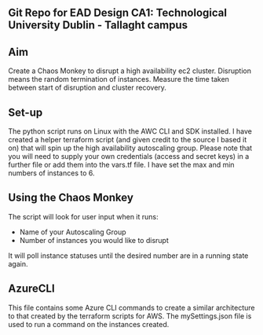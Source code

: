 Git Repo for EAD Design CA1: Technological University Dublin - Tallaght campus
------------------------------------------------------------------------------

Aim
----
Create a Chaos Monkey to disrupt a high availability ec2 cluster. 
Disruption means the random termination of instances.
Measure the time taken between start of disruption and cluster recovery.

Set-up
------
The python script runs on Linux with the AWC CLI and SDK installed. 
I have created a helper terraform script (and given credit to the source I based it on) that will spin up the high availability autoscaling group. Please note that you will need to supply your own credentials (access and secret keys) in a further file or add them into the vars.tf file. 
I have set the max and min numbers of instances to 6. 

Using the Chaos Monkey
---------------------
The script will look for user input when it runs:

- Name of your Autoscaling Group
- Number of instances you would like to disrupt

It will poll instance statuses until the desired number are in a running state again. 

AzureCLI
--------
This file contains some Azure CLI commands to create a similar architecture to that created by the terraform scripts for AWS. The mySettings.json file is used to run a command on the instances created. 
